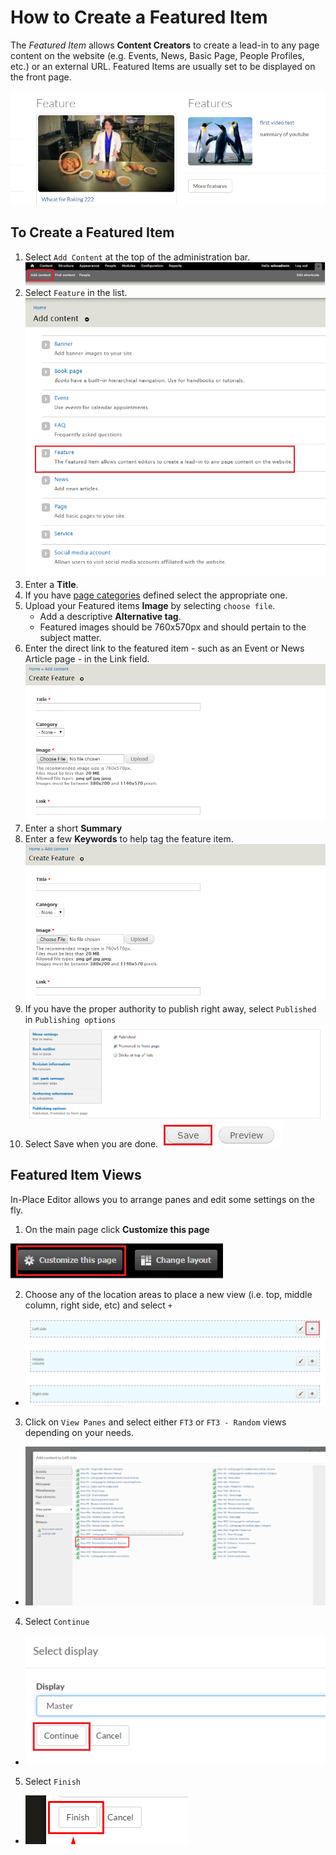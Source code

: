 # How to Create a Featured Item
The *Featured Item* allows **Content Creators** to create a lead-in to any page content on the website (e.g. Events, News, Basic Page, People Profiles, etc.) or an external URL. Featured Items are usually set to be displayed on the front page.

![An Example of a Featured Item](../images/fIex.png)

## To Create a Featured Item
1. Select `Add Content` at the top of the administration bar.
![Add Content Highlighted](../images/ambac.png)
2. Select `Feature` in the list.
![Feature Option Selected](../images/addconfI.png)
3. Enter a **Title**.
4. If you have [page categories](../taxonomies.md#categories) defined select the appropriate one.
5. Upload your Featured items **Image** by selecting `choose file`.
    * Add a descriptive **Alternative tag**.
    * Featured images should be 760x570px and should pertain to the subject matter.
6. Enter the direct link to the featured item - such as an Event or News Article page - in the Link field.
![Feature Item link options](../images/featitleimglink.png)
7. Enter a short **Summary**
8. Enter a few **Keywords** to help tag the feature item.
![Feature Item link options](../images/featitleimglink.png)
9. If you have the proper authority to publish right away, select `Published` in `Publishing options`
![Example of publishing options](../images/pubopt.png)
10. Select Save when you are done.
![Save Button](../images/save.png)

## Featured Item Views
In-Place Editor allows you to arrange panes and edit some settings on the fly.
1. On the main page click **Customize this page** 

![Customize This Page highlighted](../images/Customize.png)

2. Choose any of the location areas to place a new view (i.e. top, middle column, right side, etc) and select `+`
  * ![Add button](../images/add.png)
3. Click on `View Panes` and select either `FT3` or `FT3 - Random` views depending on your needs.
  * ![add button](../images/ft3view.png)
4. Select `Continue`
  * ![add button](../images/continue.png)
5. Select `Finish`
  * ![add button](../images/final.png)

